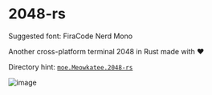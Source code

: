 # 2048-rs

Suggested font: FiraCode Nerd Mono

Another cross-platform terminal 2048 in Rust made with ❤

Directory hint: [`moe.Meowkatee.2048-rs`](https://docs.rs/directories/5.0.1/directories/struct.ProjectDirs.html#examples)

![image](https://github.com/MeowKatee/2048-rs/assets/34085039/7620910e-770d-44a7-b41e-8fc2384bfb33)
